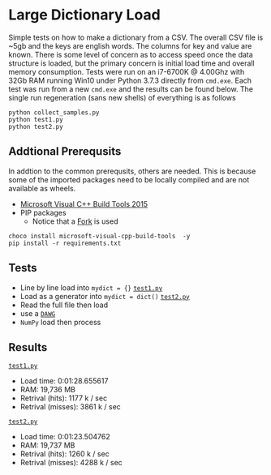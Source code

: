 # Large Dictionary Load

Simple tests on how to make a dictionary from a CSV.
The overall CSV file is ~5gb and the keys are english words.
The columns for key and value are known.
There is some level of concern as to access speed once the data structure is loaded, but the primary concern is initial load time and overall memory consumption.
Tests were run on an i7-6700K @ 4.00Ghz with 32Gb RAM running Win10 under Python 3.7.3 directly from `cmd.exe`.
Each test was run from a new `cmd.exe` and the results can be found below.
The single run regeneration (sans new shells) of everything is as follows

```{shell}
python collect_samples.py
python test1.py
python test2.py
```

## Addtional Prerequsits

In addtion to the common prerequsits, others are needed.
This is because some of the imported packages need to be locally compiled and are not available as wheels.

* [Microsoft Visual C++ Build Tools 2015](https://visualstudio.microsoft.com/downloads)
* PIP packages
  * Notice that a [Fork](git+https://github.com/poke1024/DAWG.git@fix-cython-py3) is used

```{ps1}
choco install microsoft-visual-cpp-build-tools  -y
pip install -r requirements.txt
```

## Tests

* Line by line load into `mydict = {}`
  [`test1.py`](./text1.py)
* Load as a generator into `mydict = dict()`
  [`test2.py`](./text2.py)
* Read the full file then load
* use a [`DAWG`](https://github.com/pytries/DAWG)
* `NumPy` load then process

## Results

[`test1.py`](./text1.py)

* Load time: 0:01:28.655617
* RAM: 19,736 MB
* Retrival (hits): 1177 k / sec
* Retrival (misses): 3861 k / sec

[`test2.py`](./text2.py)

* Load time: 0:01:23.504762
* RAM: 19,737 MB
* Retrival (hits): 1260 k / sec
* Retrival (misses): 4288 k / sec